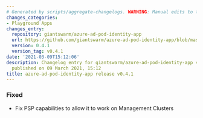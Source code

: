 ```yaml
---
# Generated by scripts/aggregate-changelogs. WARNING: Manual edits to this files will be overwritten.
changes_categories:
- Playground Apps
changes_entry:
  repository: giantswarm/azure-ad-pod-identity-app
  url: https://github.com/giantswarm/azure-ad-pod-identity-app/blob/master/CHANGELOG.md#041---2021-03-09
  version: 0.4.1
  version_tag: v0.4.1
date: '2021-03-09T15:12:06'
description: Changelog entry for giantswarm/azure-ad-pod-identity-app version 0.4.1,
  published on 09 March 2021, 15:12
title: azure-ad-pod-identity-app release v0.4.1
---
```


### Fixed
- Fix PSP capabilities to allow it to work on Management Clusters

